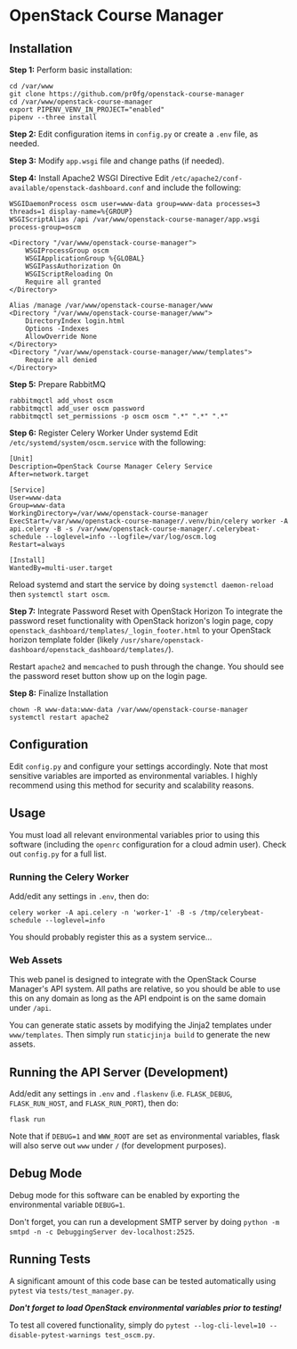 # OpenStack Course Manager

## Installation


**Step 1:** Perform basic installation:
```
cd /var/www
git clone https://github.com/pr0fg/openstack-course-manager
cd /var/www/openstack-course-manager
export PIPENV_VENV_IN_PROJECT="enabled"
pipenv --three install
```

**Step 2:** Edit configuration items in `config.py` or create a `.env` file, as needed.

**Step 3:** Modify `app.wsgi` file and change paths (if needed).

**Step 4:** Install Apache2 WSGI Directive
Edit `/etc/apache2/conf-available/openstack-dashboard.conf` and include the following:
```
WSGIDaemonProcess oscm user=www-data group=www-data processes=3 threads=1 display-name=%{GROUP}
WSGIScriptAlias /api /var/www/openstack-course-manager/app.wsgi process-group=oscm

<Directory "/var/www/openstack-course-manager">
    WSGIProcessGroup oscm
    WSGIApplicationGroup %{GLOBAL}
    WSGIPassAuthorization On
    WSGIScriptReloading On
    Require all granted
</Directory>

Alias /manage /var/www/openstack-course-manager/www
<Directory "/var/www/openstack-course-manager/www">
    DirectoryIndex login.html
    Options -Indexes
    AllowOverride None
</Directory>
<Directory "/var/www/openstack-course-manager/www/templates">
    Require all denied
</Directory>
```

**Step 5:** Prepare RabbitMQ
```
rabbitmqctl add_vhost oscm
rabbitmqctl add_user oscm password
rabbitmqctl set_permissions -p oscm oscm ".*" ".*" ".*"
```

**Step 6:** Register Celery Worker Under systemd
Edit `/etc/systemd/system/oscm.service` with the following:
```
[Unit]
Description=OpenStack Course Manager Celery Service
After=network.target

[Service]
User=www-data
Group=www-data
WorkingDirectory=/var/www/openstack-course-manager
ExecStart=/var/www/openstack-course-manager/.venv/bin/celery worker -A api.celery -B -s /var/www/openstack-course-manager/.celerybeat-schedule --loglevel=info --logfile=/var/log/oscm.log
Restart=always

[Install]
WantedBy=multi-user.target
```
Reload systemd and start the service by doing `systemctl daemon-reload` then `systemctl start oscm`.


**Step 7:** Integrate Password Reset with OpenStack Horizon
To integrate the password reset functionality with OpenStack horizon's login page, copy `openstack_dashboard/templates/_login_footer.html` to your OpenStack horizon template folder (likely `/usr/share/openstack-dashboard/openstack_dashboard/templates/`). 

Restart `apache2` and `memcached` to push through the change. You should see the password reset button show up on the login page.


**Step 8:** Finalize Installation
```
chown -R www-data:www-data /var/www/openstack-course-manager
systemctl restart apache2
```

## Configuration

Edit `config.py` and configure your settings accordingly. Note that most sensitive variables are imported as environmental variables. I highly recommend using this method for security and scalability reasons.

## Usage

You must load all relevant environmental variables prior to using this software (including the `openrc` configuration for a cloud admin user). Check out `config.py` for a full list.


### Running the Celery Worker

Add/edit any settings in `.env`, then do:

```
celery worker -A api.celery -n 'worker-1' -B -s /tmp/celerybeat-schedule --loglevel=info
```

You should probably register this as a system service...


### Web Assets

This web panel is designed to integrate with the OpenStack Course Manager's API system. All paths are relative, so you should be able to use this on any domain as long as the API endpoint is on the same domain under `/api`.

You can generate static assets by modifying the Jinja2 templates under `www/templates`. Then simply run `staticjinja build` to generate the new assets.


## Running the API Server (Development)

Add/edit any settings in `.env` and `.flaskenv` (i.e. `FLASK_DEBUG`, `FLASK_RUN_HOST`, and `FLASK_RUN_PORT`), then do:

```
flask run
```

Note that if `DEBUG=1` and `WWW_ROOT` are set as environmental variables, flask will also serve out `www` under `/` (for development purposes).

## Debug Mode

Debug mode for this software can be enabled by exporting the environmental variable `DEBUG=1`. 

Don't forget, you can run a development SMTP server by doing `python -m smtpd -n -c DebuggingServer dev-localhost:2525`.


## Running Tests

A significant amount of this code base can be tested automatically using `pytest` via `tests/test_manager.py`. 

***Don't forget to load OpenStack environmental variables prior to testing!***

To test all covered functionality, simply do `pytest --log-cli-level=10 --disable-pytest-warnings test_oscm.py`.
